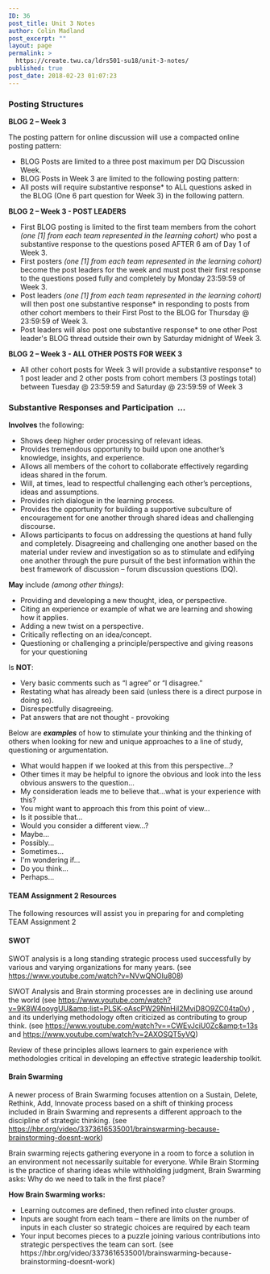 ```yaml
---
ID: 36
post_title: Unit 3 Notes
author: Colin Madland
post_excerpt: ""
layout: page
permalink: >
  https://create.twu.ca/ldrs501-su18/unit-3-notes/
published: true
post_date: 2018-02-23 01:07:23
---
```

<h3>Posting Structures</h3>

<strong>BLOG 2 – Week 3</strong>

The posting pattern for online discussion will use a compacted online posting pattern:

<ul>
    <li>BLOG Posts are limited to a three post maximum per DQ Discussion Week.</li>
    <li>BLOG Posts in Week 3 are limited to the following posting pattern:</li>
    <li>All posts will require substantive response* to ALL questions asked in the BLOG (One 6 part question for Week 3) in the following pattern.</li>
</ul>

<strong>BLOG 2 – Week 3 - POST LEADERS</strong>

<ul>
    <li>First BLOG posting is limited to the first team members from the cohort <em>(one [1] from each team represented in the learning cohort)</em> who post a substantive response to the questions posed AFTER 6 am of Day 1 of Week 3.</li>
    <li>First posters <em>(one [1] from each team represented in the learning cohort) </em>become the post leaders for the week and must post their first response to the questions posed fully and completely by Monday 23:59:59 of Week 3.</li>
    <li>Post leaders <em>(one [1] from each team represented in the learning cohort) </em>will then post one substantive response* in responding to posts from other cohort members to their First Post to the BLOG for Thursday @ 23:59:59 of Week 3.</li>
    <li>Post leaders will also post one substantive response* to one other Post leader's BLOG thread outside their own by Saturday midnight of Week 3.</li>
</ul>

<strong>BLOG 2 – Week 3 - ALL OTHER POSTS FOR WEEK 3</strong>

<ul>
    <li>All other cohort posts for Week 3 will provide a substantive response* to 1 post leader and 2 other posts from cohort members (3 postings total) between Tuesday @ 23:59:59 and Saturday @ 23:59:59 of Week 3</li>
</ul>

<h3>Substantive Responses and Participation  ...</h3>

<strong>Involves</strong> the following:

<ul>
    <li>Shows deep higher order processing of relevant ideas.</li>
    <li>Provides tremendous opportunity to build upon one another’s knowledge, insights, and experience.</li>
    <li>Allows all members of the cohort to collaborate effectively regarding ideas shared in the forum.</li>
    <li>Will, at times, lead to respectful challenging each other’s perceptions, ideas and assumptions.</li>
    <li>Provides rich dialogue in the learning process.</li>
    <li>Provides the opportunity for building a supportive subculture of encouragement for one another through shared ideas and challenging discourse.</li>
    <li>Allows participants to focus on addressing the questions at hand fully and completely. Disagreeing and challenging one another based on the material under review and investigation so as to stimulate and edifying one another through the pure pursuit of the best information within the best framework of discussion – forum discussion questions (DQ).</li>
</ul>

<strong>May</strong> include <em>(among other things)</em>:

<ul>
    <li>Providing and developing a new thought, idea, or perspective.</li>
    <li>Citing an experience or example of what we are learning and showing how it applies.</li>
    <li>Adding a new twist on a perspective.</li>
    <li>Critically reflecting on an idea/concept.</li>
    <li>Questioning or challenging a principle/perspective and giving reasons for your questioning</li>
</ul>

Is <strong>NOT</strong>:

<ul>
    <li>Very basic comments such as “I agree” or “I disagree.”</li>
    <li>Restating what has already been said (unless there is a direct purpose in doing so).</li>
    <li>Disrespectfully disagreeing.</li>
    <li>Pat answers that are not thought - provoking</li>
</ul>

Below are <em><strong>examples</strong> </em>of how to stimulate your thinking and the thinking of others when looking for new and unique approaches to a line of study, questioning or argumentation.

<ul>
    <li>What would happen if we looked at this from this perspective...?</li>
    <li>Other times it may be helpful to ignore the obvious and look into the less obvious answers to the question...</li>
    <li>My consideration leads me to believe that...what is your experience with this?</li>
    <li>You might want to approach this from this point of view...</li>
    <li>Is it possible that...</li>
    <li>Would you consider a different view...?</li>
    <li>Maybe...</li>
    <li>Possibly...</li>
    <li>Sometimes...</li>
    <li>I'm wondering if...</li>
    <li>Do you think...</li>
    <li>Perhaps…</li>
</ul>

<h4>TEAM Assignment 2 Resources</h4>

The following resources will assist you in preparing for and completing TEAM Assignment 2

<h4><strong>SWOT</strong></h4>

SWOT analysis is a long standing strategic process used successfully by various and varying organizations for many years. (see https://www.youtube.com/watch?v=NVwQNOIu808)

SWOT Analysis and Brain storming processes are in declining use around the world (see https://www.youtube.com/watch?v=9K8W4ooygUU&amp;list=PLSK-oAscPW29NnHjI2MviD8O9ZC04ta0v) , and its underlying methodology often criticized as contributing to group think. (see https://www.youtube.com/watch?v==CWEvJciU0Zc&amp;t=13s and https://www.youtube.com/watch?v=2AXOSQT5yVQ)

Review of these principles allows learners to gain experience with methodologies critical in developing an effective strategic leadership toolkit.

<h4><strong>Brain Swarming</strong></h4>

A newer process of Brain Swarming focuses attention on a Sustain, Delete, Rethink, Add, Innovate process based on a shift of thinking process included in Brain Swarming and represents a different approach to the discipline of strategic thinking. (see https://hbr.org/video/3373616535001/brainswarming-because-brainstorming-doesnt-work)

Brain swarming rejects gathering everyone in a room to force a solution in an environment not necessarily suitable for everyone. While Brain Storming is the practice of sharing ideas while withholding judgment, Brain Swarming asks:
Why do we need to talk in the first place?

<strong>How Brain Swarming works:</strong>

<ul>
    <li>Learning outcomes are defined, then refined into cluster groups.</li>
    <li>Inputs are sought from each team – there are limits on the number of inputs in each cluster so strategic choices are required by each team</li>
    <li>Your input becomes pieces to a puzzle joining various contributions into strategic perspectives the team can sort. (see https://hbr.org/video/3373616535001/brainswarming-because-brainstorming-doesnt-work)</li>
</ul>